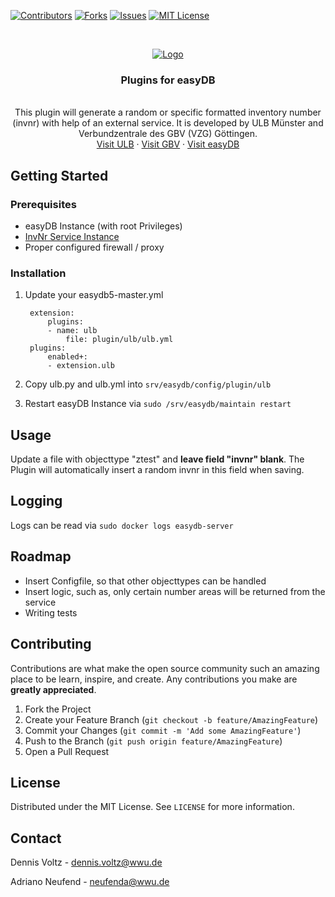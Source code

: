 [![Contributors][contributors-shield]][contributors-url]
[![Forks][forks-shield]][forks-url]
[![Issues][issues-shield]][issues-url]
[![MIT License][license-shield]][license-url]


<br />
<p align="center">
  <a href="https://ulb.uni-muenster.de">
    <img src="https://www.uni-muenster.de/imperia/md/images/ulb2/_v/logo.svg" alt="Logo">
  </a>

  <h3 align="center">Plugins for easyDB</h3>
  <p align="center">
    <br />
    This plugin will generate a random or specific formatted inventory number (invnr) with help of an external service.
    It is developed by ULB Münster and Verbundzentrale des GBV (VZG) Göttingen.
    <br />
    <a href="https://ulb.uni-muenster.de">Visit ULB</a>
    ·
    <a href="https://www.gbv.de">Visit GBV</a>
    ·
    <a href="https://www.programmfabrik.de/easydb/">Visit easyDB</a>
  </p>
</p>


## Getting Started

### Prerequisites

* easyDB Instance (with root Privileges)
* [InvNr Service Instance](https://github.com/ulbmuenster/inventarnummer_service)
* Proper configured firewall / proxy

### Installation

1. Update your easydb5-master.yml

        extension:
            plugins:
            - name: ulb
                file: plugin/ulb/ulb.yml
        plugins:
            enabled+:
            - extension.ulb

2. Copy ulb.py and ulb.yml into `srv/easydb/config/plugin/ulb`
3. Restart easyDB Instance via `sudo /srv/easydb/maintain restart`

## Usage

Update a file with objecttype "ztest" and **leave field "invnr" blank**.
The Plugin will automatically insert a random invnr in this field when saving.

## Logging

Logs can be read via `sudo docker logs easydb-server`


## Roadmap

* Insert Configfile, so that other objecttypes can be handled
* Insert logic, such as, only certain number areas will be returned from the service
* Writing tests

## Contributing

Contributions are what make the open source community such an amazing place to be learn, inspire, and create. Any contributions you make are **greatly appreciated**.

1. Fork the Project
2. Create your Feature Branch (`git checkout -b feature/AmazingFeature`)
3. Commit your Changes (`git commit -m 'Add some AmazingFeature'`)
4. Push to the Branch (`git push origin feature/AmazingFeature`)
5. Open a Pull Request


## License

Distributed under the MIT License. See `LICENSE` for more information.


## Contact

Dennis Voltz - [dennis.voltz@wwu.de](dennis.voltz@wwu.de)  

Adriano Neufend - [neufenda@wwu.de](neufenda@wwu.de)


<!-- MARKDOWN LINKS & IMAGES -->
<!-- https://www.markdownguide.org/basic-syntax/#reference-style-links -->
[contributors-shield]: https://img.shields.io/github/contributors/othneildrew/Best-README-Template.svg?style=flat-square
[contributors-url]: https://github.com/othneildrew/Best-README-Template/graphs/contributors
[forks-shield]: https://img.shields.io/github/forks/othneildrew/Best-README-Template.svg?style=flat-square
[forks-url]: https://github.com/othneildrew/Best-README-Template/network/members
[stars-shield]: https://img.shields.io/github/stars/othneildrew/Best-README-Template.svg?style=flat-square
[stars-url]: https://github.com/othneildrew/Best-README-Template/stargazers
[issues-shield]: https://img.shields.io/github/issues/othneildrew/Best-README-Template.svg?style=flat-square
[issues-url]: https://github.com/othneildrew/Best-README-Template/issues
[license-shield]: https://img.shields.io/github/license/othneildrew/Best-README-Template.svg?style=flat-square
[license-url]: https://github.com/othneildrew/Best-README-Template/blob/master/LICENSE.txt
[linkedin-shield]: https://img.shields.io/badge/-LinkedIn-black.svg?style=flat-square&logo=linkedin&colorB=555
[linkedin-url]: https://linkedin.com/in/othneildrew
[product-screenshot]: images/screenshot.png